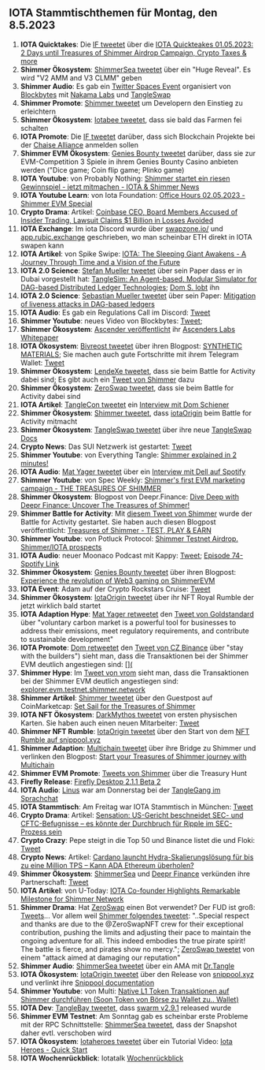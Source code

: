 ## IOTA Stammtischthemen für Montag, den 8.5.2023

1. **IOTA Quicktakes**: Die [IF tweetet](https://twitter.com/iota/status/1652961180942475264?s=20) über die [IOTA Quickteakes 01.05.2023: 2 Days until Treasures of Shimmer Airdrop Campaign, Crypto Taxes & more]()
2. **Shimmer Ökosystem**: [ShimmerSea tweetet](https://twitter.com/ShimmerSeaDEX/status/1653278460863717376?s=20) über ein "Huge Reveal". Es wird "V2 AMM and V3 CLMM" geben
3. **Shimmer Audio**: Es gab ein [Twitter Spaces Event](https://twitter.com/blockbytescom/status/1653157353582125056?s=20) organisiert von [Blockbytes](https://twitter.com/blockbytescom) mit [Nakama Labs](https://twitter.com/Nakama_Labs) und [TangleSwap](https://twitter.com/TangleSwap)
4. **Shimmer Promote**: [Shimmer tweetet](https://twitter.com/shimmernet/status/1653293245714116610?s=20) um Developern den Einstieg zu erleichtern
5. **Shimmer Ökosystem**: [Iotabee tweetet](https://twitter.com/iotabee/status/1653335196702240771?s=20), dass sie bald das Farmen fei schalten
6. **IOTA Promote**: Die [IF tweetet](https://twitter.com/iota/status/1653338551080067072?s=20) darüber, dass sich Blockchain Projekte bei der [Chaise Alliance](https://chaise-blockchainskills.eu/join-the-chaise-alliance/)  anmelden sollen
7. **Shimmer EVM Ökosystem**: [Genies Bounty tweetet](https://twitter.com/Genies_Bounty/status/1653350730344833024?s=20) darüber, dass sie zur EVM-Competition 3 Spiele in ihrem Genies Bounty Casino anbieten werden ("Dice game; Coin flip game; Plinko game)
8. **IOTA Youtube**: von Probably Nothing: [Shimmer startet ein riesen Gewinnspiel - jetzt mitmachen - IOTA & Shimmer News](https://youtu.be/o_ZlCdm6k5E)
9. **IOTA Youtube Learn**: von Iota Foundation: [Office Hours 02.05.2023 - Shimmer EVM Special](https://www.youtube.com/watch?v=-gKMtbUxh8w)
10. **Crypto Drama**: Artikel: [Coinbase CEO, Board Members Accused of Insider Trading, Lawsuit Claims $1 Billion in Losses Avoided](https://blockchaindaily.news/2023/05/01/coinbase-ceo-board-members-accused-of-insider-trading-lawsuit-claims-1-billion-in-losses-avoided/)
11. **IOTA Exchange**: Im iota Discord wurde über [swapzone.io/](https://swapzone.io/) und [app.rubic.exchange](https://app.rubic.exchange/) geschrieben, wo man scheinbar ETH direkt in IOTA swapen kann
12. **IOTA Artikel**: von Spike Swipe: [IOTA: The Sleeping Giant Awakens - A Journey Through Time and a Vision of the Future](https://www.spikeswipe.com/post/iota-the-sleeping-giant-awakens-a-journey-through-time-and-a-vision-of-the-future)
13. **IOTA 2.0 Science**: [Stefan Mueller tweetet](https://twitter.com/NaitsabesMue/status/1653663450474639360?s=20) über sein Paper dass er in Dubai vorgestellt hat: [TangleSim: An Agent-based, Modular Simulator for DAG-based Distributed Ledger Technologies](https://arxiv.org/abs/2305.01232); [Dom S. lobt](https://twitter.com/DomSchiener/status/1653675647892422657?s=20) ihn
14. **IOTA 2.0 Science**: [Sebastian Mueller tweetet](https://twitter.com/NaitsabesMue/status/1653663906177351682?s=20) über sein Paper: [Mitigation of liveness attacks in DAG-based ledgers](https://arxiv.org/abs/2305.01207)
15. **IOTA Audio**: Es gab ein Regulations Call im Discord: [Tweet](https://twitter.com/iota/status/1651934297845125121?s=20)
16. **Shimmer Youtube**: neues Video von Blockbytes: [Tweet](https://twitter.com/blockbytescom/status/1653550948373917698?s=20); [](https://youtu.be/3NPUY5FZ4j4)
17. **Shimmer Ökosystem**: [Ascender veröffentlicht](https://twitter.com/AscendersLabs/status/1653482962460057601?s=20) ihr [Ascenders Labs Whitepaper](https://ascenders-labs.gitbook.io/ascenders-labs/)
18. **IOTA Ökosystem**: [Bivreost tweetet](https://twitter.com/bivreost/status/1653450300835889178?s=20) über ihren Blogpost: [SYNTHETIC MATERIALS](https://bivreostwallet.medium.com/synthetic-materials-b89905ca4c57); Sie machen auch gute Fortschritte mit ihrem Telegram Wallet: [Tweet](https://twitter.com/bivreost/status/1653057838346907654?s=20)
19. **Shimmer Ökosystem**: [LendeXe tweetet](https://twitter.com/LendeXeFinance/status/1653425874719367172?s=20), dass sie beim Battle for Activity dabei sind; Es gibt auch ein [Tweet von Shimmer](https://twitter.com/shimmernet/status/1653670741156528130?s=20) dazu
20. **Shimmer Ökosystem**: [ZeroSwap tweetet](https://twitter.com/ZeroSwapNFT/status/1653467659135008768?s=20), dass sie beim Battle for Activity dabei sind
21. **IOTA Artikel**: [TangleCon tweetet](https://twitter.com/TangleCon/status/1653418632485937155?s=20) ein [Interview mit Dom Schiener](https://www.tanglecon.com/blog/interview-with-dominik-schiener/)
22. **Shimmer Ökosystem**: [Shimmer tweetet](https://twitter.com/shimmernet/status/1653685840294412290?s=20), dass [iotaOrigin](https://twitter.com/shimmernet/status/1653685840294412290?s=20) beim Battle for Activity mitmacht
23. **Shimmer Ökosystem**: [TangleSwap tweetet](https://twitter.com/TangleSwap/status/1653715792360292352?s=20) über ihre neue [TangleSwap Docs](https://docs.tangleswap.exchange/)
24. **Crypto News**: Das SUI Netzwerk ist gestartet: [Tweet](https://twitter.com/SuiNetwork/status/1653731940107956225?s=20)
25. **Shimmer Youtube**: von Everything Tangle: [Shimmer explained in 2 minutes!](https://www.youtube.com/watch?v=FDJd79VXW0g)
26. **IOTA Audio**: [Mat Yager tweetet](https://twitter.com/Mat_Yarger/status/1653813320334422042?s=20) über ein [Interview mit Dell auf Spotify](https://open.spotify.com/episode/7fdqD4B0yfI45ZOkpGDp85)
27. **Shimmer Youtube**: von Spec Weekly: [Shimmer's first EVM marketing campaign - THE TREASURES OF SHIMMER](https://www.youtube.com/watch?v=xHjsNRyqtAQ)
28. **Shimmer Ökosystem**: Blogpost von Deepr.Finance: [Dive Deep with Deepr Finance: Uncover The Treasures of Shimmer!](https://medium.com/@Deepr.Finance/dive-deep-with-deepr-finance-uncover-the-treasures-of-shimmer-6c67e0ee867)
29. **Shimmer Battle for Activity**: Mit [diesem Tweet von Shimmer](https://twitter.com/shimmernet/status/1653798917056655361?s=20) wurde der Battle for Activity gestartet. Sie haben auch diesen Blogpost veröffentlicht: [Treasures of Shimmer - TEST, PLAY & EARN](https://shimmer.network/treasures-of-shimmer)
30. **Shimmer Youtube**: von Potluck Protocol: [Shimmer Testnet Airdrop. Shimmer/IOTA prospects](https://www.youtube.com/watch?v=xO0AY8q7VrQ)
31. **IOTA Audio**: neuer Moonaco Podcast mit Kappy: [Tweet](https://twitter.com/MoonacoPodcast/status/1654068601337393152?s=20); [Episode 74- Spotify Link](https://open.spotify.com/episode/5NT1wKwf9Ec7SgKLGfy1d4?si=iF33qT6RR3KY7cG8-P0ezg&nd=1)
32. **Shimmer Ökosystem**: [Genies Bounty tweetet](https://twitter.com/Genies_Bounty/status/1654103056949059584?s=20) über ihren Blogpost: [Experience the revolution of Web3 gaming on ShimmerEVM](https://medium.com/@geniesbounty/experience-the-revolution-of-web3-gaming-on-shimmerevm-23043754c468)
33. **IOTA Event**: Adam auf der Crypto Rockstars Cruise: [Tweet](https://twitter.com/Schpoopel/status/1654101697927561216?s=20)
34. **Shimmer Ökosystem**: [IotaOrigin tweetet](https://twitter.com/origin_iota/status/1654084263703191555?s=20) über ihr NFT Royal Rumble der jetzt wirklich bald startet
35. **IOTA Adaption Hype**: [Mat Yager retweetet](https://twitter.com/Mat_Yarger/status/1654165039715057670?s=20) den [Tweet von Goldstandard](https://twitter.com/goldstandard/status/1654099572149420034?s=20) über "voluntary carbon market is a powerful tool for businesses to address their emissions, meet regulatory requirements, and contribute to sustainable development"
36. **IOTA Promote**: [Dom retweetet](https://twitter.com/DomSchiener/status/1654378553855672320?s=20) den [Tweet von CZ Binance](https://twitter.com/cz_binance/status/1654370806275735554?s=20) über "stay with the builders") sieht man, dass die Transaktionen bei der Shimmer EVM deutlich angestiegen sind: [[](
](https://explorer.evm.testnet.shimmer.network/)
37. **Shimmer Hype**: Im [Tweet von vrom](https://twitter.com/Vrom14286662/status/1654366472859164674?s=20) sieht man, dass die Transaktionen bei der Shimmer EVM deutlich angestiegen sind: [explorer.evm.testnet.shimmer.network](https://explorer.evm.testnet.shimmer.network/)
38. **Shimmer Artikel**: [Shimmer tweetet](https://twitter.com/shimmernet/status/1654199216804188182?s=20) über den Guestpost auf CoinMarketcap: [Set Sail for the Treasures of Shimmer](https://coinmarketcap.com/community/articles/645259b10d1ac45ba873d427/)
39. **IOTA NFT Ökosystem**: [DarkMythos tweetet](https://twitter.com/DarkMythosIOTA/status/1654145102955130880?s=20) von ersten physischen Karten. Sie haben auch einen neuen Mitarbeiter: [Tweet](https://twitter.com/DarkMythosIOTA/status/1654385052464164869?s=20)
40. **Shimmer NFT Rumble**: [IotaOrigin tweetet](https://twitter.com/origin_iota/status/1654084263703191555?s=20) über den Start von dem [NFT Rumble auf snippool.xyz](https://snippool.xyz/)
41. **Shimmer Adaption**: [Multichain tweetet](https://twitter.com/MultichainOrg/status/1654055257331343360?s=20) über ihre Bridge zu Shimmer und verlinken den Blogpost: [Start your Treasures of Shimmer journey with Multichain](https://medium.com/multichainorg/start-your-treasures-of-shimmer-journey-with-multichain-4c4013686459)
42. **Shimmer EVM Promote**: [Tweets von Shimmer](https://twitter.com/shimmernet/status/1654425717705265154?s=20) über die Treasury Hunt
43. **Firefly Release**: [Firefly Desktop 2.1.1 Beta 2](https://github.com/iotaledger/firefly/releases/tag/desktop-2.1.1-beta-2)
44. **IOTA Audio**: [Linus](https://twitter.com/LinusNaumann) war am Donnerstag bei der [TangleGang im Sprachchat](https://t.me/tangle_gang)
45. **IOTA Stammtisch**: Am Freitag war IOTA Stammtisch in München: [Tweet](https://twitter.com/Vrom14286662/status/1653279673877446657?s=20)
46. **Crypto Drama**: Artikel: [Sensation: US-Gericht beschneidet SEC- und CFTC-Befugnisse – es könnte der Durchbruch für Ripple im SEC-Prozess sein](https://www.crypto-news-flash.com/de/sensation-us-gericht-beschneidet-sec-und-cftc-befugnisse-es-koennte-der-durchbruch-fuer-ripple-im-sec-prozess-sein/)
47. **Crypto Crazy**: Pepe steigt in die Top 50 und Binance listet die und Floki: [Tweet](https://twitter.com/binance/status/1654448067255361537?s=20)
48. **Crypto News**: Artikel: [Cardano launcht Hydra-Skalierungslösung für bis zu eine Million TPS – Kann ADA Ethereum überholen?](https://www.crypto-news-flash.com/de/cardano-launcht-hydra-skalierungsloesung-fuer-bis-zu-eine-million-tps-kann-ada-ethereum-ueberholen/)
49. **Shimmer Ökosystem**: [ShimmerSea](https://twitter.com/ShimmerSeaDEX) und [Deepr Finance](https://twitter.com/DeeprFinance) verkünden ihre Partnerschaft: [Tweet](https://twitter.com/ShimmerSeaDEX/status/1654486101955067904?s=20)
50. **IOTA Artikel**: von U-Today: [IOTA Co-founder Highlights Remarkable Milestone for Shimmer Network](https://u.today/iota-co-founder-highlights-remarkable-milestone-for-shimmer-network)
51. **Shimmer Drama**: Hat [ZeroSwap](https://twitter.com/ZeroSwapNFT) einen Bot verwendet? Der FUD ist groß: [Tweets](https://twitter.com/shimmerlab/status/1654562157323771906?s=20)... Vor allem weil [Shimmer folgendes tweetet](https://twitter.com/shimmernet/status/1654509624945516545?s=20): "..Special respect and thanks are due to the @ZeroSwapNFT crew for their exceptional contribution, pushing the limits and adjusting their pace to maintain the ongoing adventure for all. This indeed embodies the true pirate spirit! The battle is fierce, and pirates show no mercy."; [ZeroSwap tweetet](https://twitter.com/ZeroSwapNFT/status/1654779468702187522?s=20) von einem "attack aimed at damaging our reputation"
52. **Shimmer Audio**: [ShimmerSea tweetet](https://twitter.com/ShimmerSeaDEX/status/1654813856793804800?s=20) über ein AMA mit [Dr.Tangle](https://twitter.com/dr_tangle)
53. **IOTA Ökosystem**: [IotaOrigin tweetet](https://twitter.com/origin_iota/status/1654914459008131072?s=20) über den Release von [snippool.xyz](https://www.snippool.xyz/) und verlinkt ihre [Snippool documentation](https://docs.google.com/document/d/1D6mj0IeLgzxZDIBGj86RceOtBh-Vj_0TnSmJBb71ku0/edit#heading=h.inplddd5ve5w) 
54. **Shimmer Youtube**: von Multi: [Native L1 Token Transaktionen auf Shimmer durchführen (Soon Token von Börse zu Wallet zu.. Wallet)](https://youtu.be/6wnU6iERnDU)
55. **IOTA Dev**: [TangleBay tweetet](https://twitter.com/tanglebay/status/1654560728869752834?s=20), dass [swarm v2.9.1](https://github.com/tanglebay/swarm/releases/tag/v2.9.1) released wurde
56. **Shimmer EVM Testnet**: Am Sonntag gab es scheinbar erste Probleme mit der RPC Schnittstelle: [ShimmerSea tweetet](https://twitter.com/ShimmerSeaDEX/status/1655125332393951233?s=20), dass der Snapshot daher evtl. verschoben wird
57. **IOTA Ökosystem**: [Iotaheroes tweetet](https://twitter.com/IotaHeroes/status/1655284448152223744?s=20) über ein Tutorial Video: [Iota Heroes - Quick Start](https://www.youtube.com/watch?v=KRFE_wUOnzM)
58. **IOTA Wochenrückblick**: Iotatalk [Wochenrückblick](https://www.iota-talk.com/index.php?article/286-wochenr%C3%BCckblick-vom-30-april-bis-6-mai-2023/)
